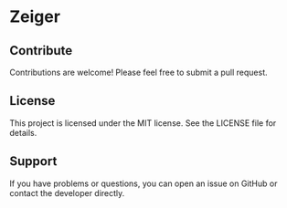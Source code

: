 # Zeiger


## Contribute

Contributions are welcome! Please feel free to submit a pull request.

## License

This project is licensed under the MIT license. See the LICENSE file for details.

## Support

If you have problems or questions, you can open an issue on GitHub or contact the developer directly.